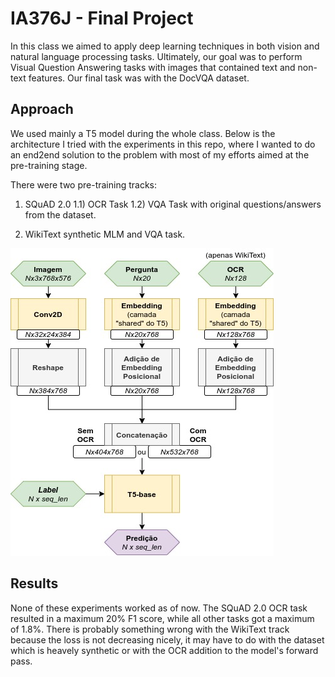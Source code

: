 # IA376J - Final Project

In this class we aimed to apply deep learning techniques in both vision and natural language processing tasks. Ultimately, our goal was to perform Visual Question Answering tasks with images that contained text and non-text features. Our final task was with the DocVQA dataset.

## Approach

We used mainly a T5 model during the whole class. Below is the architecture I tried with the experiments in this repo, where I wanted to do an end2end solution to the problem with most of my efforts aimed at the pre-training stage.

There were two pre-training tracks:
1) SQuAD 2.0
	1.1) OCR Task
	1.2) VQA Task with original questions/answers from the dataset.

2) WikiText synthetic MLM and VQA task.

![Architecture used in experiments](images/architecture.jpg)

## Results

None of these experiments worked as of now. The SQuAD 2.0 OCR task resulted in a maximum 20% F1 score, while all other tasks got a maximum of 1.8%. There is probably something wrong with the WikiText track because the loss is not decreasing nicely, it may have to do with the dataset which is heavely synthetic or with the OCR addition to the model's forward pass.

